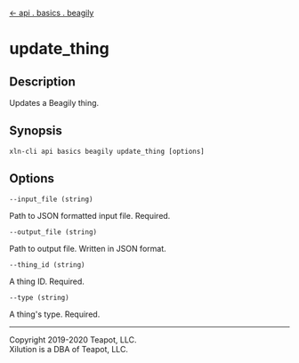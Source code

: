 [<- api . basics . beagily](index.md)

# update_thing

## Description

Updates a Beagily thing.

## Synopsis

```
xln-cli api basics beagily update_thing [options]
```

## Options

`--input_file (string)`

Path to JSON formatted input file. Required.

`--output_file (string)`

Path to output file. Written in JSON format.

`--thing_id (string)`

A thing ID. Required.

`--type (string)`

A thing's type. Required.

---

Copyright 2019-2020 Teapot, LLC.  
Xilution is a DBA of Teapot, LLC.
